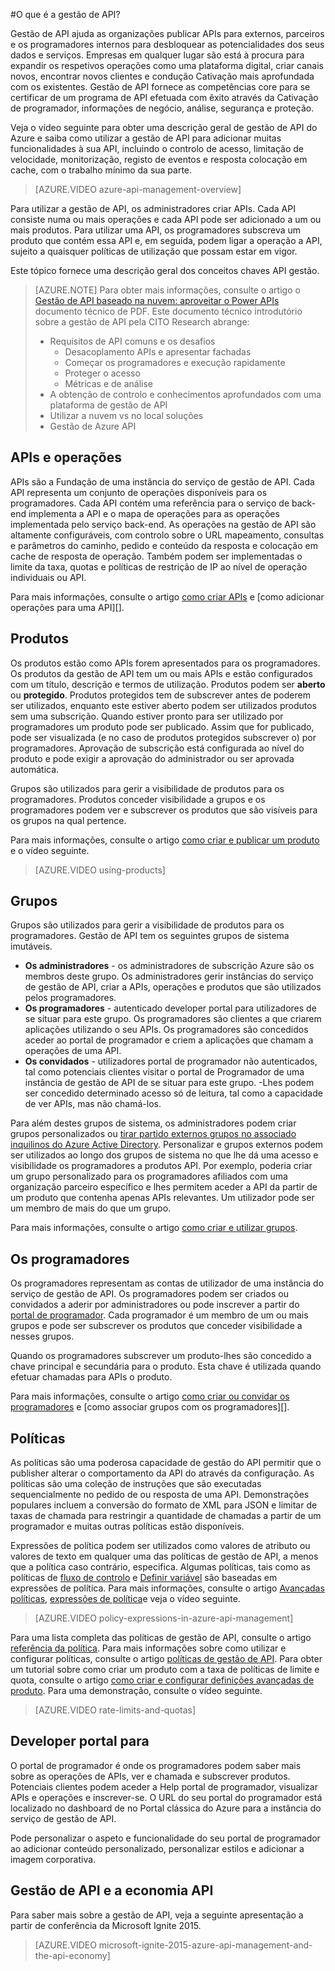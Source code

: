 <properties 
    pageTitle="Conceitos de chave de gestão de API" 
    description="Saiba mais sobre APIs, produtos, funções, grupos e outros conceitos chaves API gestão." 
    services="api-management" 
    documentationCenter="" 
    authors="steved0x" 
    manager="erikre" 
    editor=""/>

<tags 
    ms.service="api-management" 
    ms.workload="mobile" 
    ms.tgt_pltfrm="na" 
    ms.devlang="na" 
    ms.topic="hero-article" 
    ms.date="10/25/2016" 
    ms.author="sdanie"/>

#<a name="what-is-api-management"></a>O que é a gestão de API?

Gestão de API ajuda as organizações publicar APIs para externos, parceiros e os programadores internos para desbloquear as potencialidades dos seus dados e serviços. Empresas em qualquer lugar são está à procura para expandir os respetivos operações como uma plataforma digital, criar canais novos, encontrar novos clientes e condução Cativação mais aprofundada com os existentes. Gestão de API fornece as competências core para se certificar de um programa de API efetuada com êxito através da Cativação de programador, informações de negócio, análise, segurança e proteção.

Veja o vídeo seguinte para obter uma descrição geral de gestão de API do Azure e saiba como utilizar a gestão de API para adicionar muitas funcionalidades à sua API, incluindo o controlo de acesso, limitação de velocidade, monitorização, registo de eventos e resposta colocação em cache, com o trabalho mínimo da sua parte.

> [AZURE.VIDEO azure-api-management-overview]

Para utilizar a gestão de API, os administradores criar APIs. Cada API consiste numa ou mais operações e cada API pode ser adicionado a um ou mais produtos. Para utilizar uma API, os programadores subscreva um produto que contém essa API e, em seguida, podem ligar a operação a API, sujeito a quaisquer políticas de utilização que possam estar em vigor.

Este tópico fornece uma descrição geral dos conceitos chaves API gestão.

>[AZURE.NOTE] Para obter mais informações, consulte o artigo o [Gestão de API baseado na nuvem: aproveitar o Power APIs](http://j.mp/ms-apim-whitepaper) documento técnico de PDF. Este documento técnico introdutório sobre a gestão de API pela CITO Research abrange: 
>
> - Requisitos de API comuns e os desafios
>     - Desacoplamento APIs e apresentar fachadas
>     - Começar os programadores e execução rapidamente
>     - Proteger o acesso
>     - Métricas e de análise
> - A obtenção de controlo e conhecimentos aprofundados com uma plataforma de gestão de API
> - Utilizar a nuvem vs no local soluções
> - Gestão de Azure API

## <a name="apis"> </a>APIs e operações

APIs são a Fundação de uma instância do serviço de gestão de API. Cada API representa um conjunto de operações disponíveis para os programadores. Cada API contém uma referência para o serviço de back-end implementa a API e o mapa de operações para as operações implementada pelo serviço back-end. As operações na gestão de API são altamente configuráveis, com controlo sobre o URL mapeamento, consultas e parâmetros do caminho, pedido e conteúdo da resposta e colocação em cache de resposta de operação. Também podem ser implementadas o limite da taxa, quotas e políticas de restrição de IP ao nível de operação individuais ou API.

Para mais informações, consulte o artigo [como criar APIs][] e [como adicionar operações para uma API][].


## <a name="products"></a> Produtos

Os produtos estão como APIs forem apresentados para os programadores. Os produtos da gestão de API tem um ou mais APIs e estão configurados com um título, descrição e termos de utilização. Produtos podem ser **aberto** ou **protegido**. Produtos protegidos tem de subscrever antes de poderem ser utilizados, enquanto este estiver aberto podem ser utilizados produtos sem uma subscrição. Quando estiver pronto para ser utilizado por programadores um produto pode ser publicado. Assim que for publicado, pode ser visualizada (e no caso de produtos protegidos subscrever o) por programadores. Aprovação de subscrição está configurada ao nível do produto e pode exigir a aprovação do administrador ou ser aprovada automática.

Grupos são utilizados para gerir a visibilidade de produtos para os programadores. Produtos conceder visibilidade a grupos e os programadores podem ver e subscrever os produtos que são visíveis para os grupos na qual pertence. 

Para mais informações, consulte o artigo [como criar e publicar um produto][] e o vídeo seguinte.

> [AZURE.VIDEO using-products]

## <a name="groups"></a> Grupos

Grupos são utilizados para gerir a visibilidade de produtos para os programadores. Gestão de API tem os seguintes grupos de sistema imutáveis.

-   **Os administradores** - os administradores de subscrição Azure são os membros deste grupo. Os administradores gerir instâncias do serviço de gestão de API, criar a APIs, operações e produtos que são utilizados pelos programadores.
-   **Os programadores** - autenticado developer portal para utilizadores de se situar para este grupo. Os programadores são clientes a que criarem aplicações utilizando o seu APIs. Os programadores são concedidos aceder ao portal de programador e criem a aplicações que chamam a operações de uma API.
-   **Os convidados** - utilizadores portal de programador não autenticados, tal como potenciais clientes visitar o portal de Programador de uma instância de gestão de API de se situar para este grupo. -Lhes podem ser concedido determinado acesso só de leitura, tal como a capacidade de ver APIs, mas não chamá-los.

Para além destes grupos de sistema, os administradores podem criar grupos personalizados ou [tirar partido externos grupos no associado inquilinos do Azure Active Directory](api-management-howto-aad.md#how-to-add-an-external-azure-active-directory-group). Personalizar e grupos externos podem ser utilizados ao longo dos grupos de sistema no que lhe dá uma acesso e visibilidade os programadores a produtos API. Por exemplo, poderia criar um grupo personalizado para os programadores afiliados com uma organização parceiro específico e lhes permitem aceder a API da partir de um produto que contenha apenas APIs relevantes. Um utilizador pode ser um membro de mais do que um grupo.

Para mais informações, consulte o artigo [como criar e utilizar grupos][].

## <a name="developers"></a> Os programadores

Os programadores representam as contas de utilizador de uma instância do serviço de gestão de API. Os programadores podem ser criados ou convidados a aderir por administradores ou pode inscrever a partir do [portal de programador][]. Cada programador é um membro de um ou mais grupos e pode ser subscrever os produtos que conceder visibilidade a nesses grupos.

Quando os programadores subscrever um produto-lhes são concedido a chave principal e secundária para o produto. Esta chave é utilizada quando efetuar chamadas para APIs o produto.

Para mais informações, consulte o artigo [como criar ou convidar os programadores][] e [como associar grupos com os programadores][].

## <a name="policies"></a> Políticas

As políticas são uma poderosa capacidade de gestão do API permitir que o publisher alterar o comportamento da API do através da configuração. As políticas são uma coleção de instruções que são executadas sequencialmente no pedido de ou resposta de uma API. Demonstrações populares incluem a conversão do formato de XML para JSON e limitar de taxas de chamada para restringir a quantidade de chamadas a partir de um programador e muitas outras políticas estão disponíveis.

Expressões de política podem ser utilizados como valores de atributo ou valores de texto em qualquer uma das políticas de gestão de API, a menos que a política caso contrário, especifica. Algumas políticas, tais como as políticas de [fluxo de controlo](https://msdn.microsoft.com/library/azure/dn894085.aspx#choose) e [Definir variável](https://msdn.microsoft.com/library/azure/dn894085.aspx#set-variable) são baseadas em expressões de política. Para mais informações, consulte o artigo [Avançadas políticas](https://msdn.microsoft.com/library/azure/dn894085.aspx#AdvancedPolicies), [expressões de política](https://msdn.microsoft.com/library/azure/dn910913.aspx)e veja o vídeo seguinte.

> [AZURE.VIDEO policy-expressions-in-azure-api-management]

Para uma lista completa das políticas de gestão de API, consulte o artigo [referência da política][]. Para mais informações sobre como utilizar e configurar políticas, consulte o artigo [políticas de gestão de API][]. Para obter um tutorial sobre como criar um produto com a taxa de políticas de limite e quota, consulte o artigo [como criar e configurar definições avançadas de produto][]. Para uma demonstração, consulte o vídeo seguinte.

> [AZURE.VIDEO rate-limits-and-quotas]

## <a name="developer-portal"></a> Developer portal para

O portal de programador é onde os programadores podem saber mais sobre as operações de APIs, ver e chamada e subscrever produtos. Potenciais clientes podem aceder a Help portal de programador, visualizar APIs e operações e inscrever-se. O URL do seu portal do programador está localizado no dashboard de no Portal clássica do Azure para a instância do serviço de gestão de API.

Pode personalizar o aspeto e funcionalidade do seu portal de programador ao adicionar conteúdo personalizado, personalizar estilos e adicionar a imagem corporativa.

## <a name="api-management-and-the-api-economy"></a>Gestão de API e a economia API

Para saber mais sobre a gestão de API, veja a seguinte apresentação a partir de conferência da Microsoft Ignite 2015.

> [AZURE.VIDEO microsoft-ignite-2015-azure-api-management-and-the-api-economy]

[APIs and operations]: #apis
[Products]: #products
[Groups]: #groups
[Developers]: #developers
[Policies]: #policies
[Portal de programador]: #developer-portal

[Como criar APIs]: api-management-howto-create-apis.md
[Como adicionar operações a uma API]: api-management-howto-add-operations.md
[Como criar e publicar um produto]: api-management-howto-add-products.md
[Como criar e utilizar grupos]: api-management-howto-create-groups.md
[Como associar grupos os programadores]: api-management-howto-create-groups.md#associate-group-developer
[Como criar e configurar definições avançadas de produto]: api-management-howto-product-with-rules.md
[Como criar ou convidar os programadores]: api-management-howto-create-or-invite-developers.md
[Referência da política]: api-management-policy-reference.md
[Políticas de gestão de API]: api-management-howto-policies.md
[Create an API Management service instance]: api-management-get-started.md#create-service-instance



 
